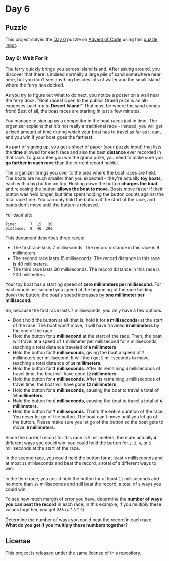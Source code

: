 # Day 6

## Puzzle

This project solves the [Day 6](https://adventofcode.com/2023/day/6) puzzle on
[Advent of Code](https://adventofcode.com/) using this [puzzle
input](https://adventofcode.com/2023/day/6/input).

### Day 6: Wait For It

The ferry quickly brings you across Island Island. After asking around, you
discover that there is indeed normally a large pile of sand somewhere near here,
but you don't see anything besides lots of water and the small island where the
ferry has docked.

As you try to figure out what to do next, you notice a poster on a wall near the
ferry dock. "Boat races! Open to the public! Grand prize is an all-expenses-paid
trip to **Desert Island**!" That must be where the sand comes from! Best of all,
the boat races are starting in just a few minutes.

You manage to sign up as a competitor in the boat races just in time. The
organizer explains that it's not really a traditional race - instead, you will
get a fixed amount of time during which your boat has to travel as far as it
can, and you win if your boat goes the farthest.

As part of signing up, you get a sheet of paper (your puzzle input) that lists
the **time** allowed for each race and also the best **distance** ever recorded
in that race. To guarantee you win the grand prize, you need to make sure you
**go farther in each race** than the current record holder.

The organizer brings you over to the area where the boat races are held. The
boats are much smaller than you expected - they're actually **toy boats**, each
with a big button on top. Holding down the button **charges the boat**, and
releasing the button **allows the boat to move**. Boats move faster if their
button was held longer, but time spent holding the button counts against the
total race time. You can only hold the button at the start of the race, and
boats don't move until the button is released.

For example:

    Time:      7  15   30
    Distance:  9  40  200

This document describes three races:

- The first race lasts 7 milliseconds. The record distance in this race is 9
  millimeters.
- The second race lasts 15 milliseconds. The record distance in this race is 40
  millimeters.
- The third race lasts 30 milliseconds. The record distance in this race is 200
  millimeters.

Your toy boat has a starting speed of **zero millimeters per millisecond**. For
each whole millisecond you spend at the beginning of the race holding down the
button, the boat's speed increases by **one millimeter per millisecond**.

So, because the first race lasts 7 milliseconds, you only have a few options:

- Don't hold the button at all (that is, hold it for **`0` milliseconds**) at
  the start of the race. The boat won't move; it will have traveled **`0`
  millimeters** by the end of the race.
- Hold the button for **`1` millisecond** at the start of the race. Then, the
  boat will travel at a speed of `1` millimeter per millisecond for `6`
  milliseconds, reaching a total distance traveled of **`6` millimeters**.
- Hold the button for **`2` milliseconds**, giving the boat a speed of `2`
  millimeters per millisecond. It will then get `5` milliseconds to move,
  reaching a total distance of **`10` millimeters**.
- Hold the button for **`3` milliseconds**. After its remaining `4` milliseconds
  of travel time, the boat will have gone **`12` millimeters**.
- Hold the button for **`4` milliseconds**. After its remaining `3` milliseconds
  of travel time, the boat will have gone **`12` millimeters**.
- Hold the button for **`5` milliseconds**, causing the boat to travel a total
  of **`10` millimeters**.
- Hold the button for **`6` milliseconds**, causing the boat to travel a total
  of **`6` millimeters**.
- Hold the button for **`7` milliseconds**. That's the entire duration of the
  race. You never let go of the button. The boat can't move until you let go of
  the button. Please make sure you let go of the button so the boat gets to
  move. **`0` millimeters**.

Since the current record for this race is `9` millimeters, there are actually
**`4`** different ways you could win: you could hold the button for `2`, `3`,
`4`, or `5` milliseconds at the start of the race.

In the second race, you could hold the button for at least `4` milliseconds and
at most `11` milliseconds and beat the record, a total of **`8`** different ways
to win.

In the third race, you could hold the button for at least `11` milliseconds and
no more than `19` milliseconds and still beat the record, a total of **`9`**
ways you could win.

To see how much margin of error you have, determine the **number of ways you can
beat the record** in each race; in this example, if you multiply these values
together, you get **`288`** (`4` \* `8` \* `9`).

Determine the number of ways you could beat the record in each race. **What do
you get if you multiply these numbers together?**

## License

This project is released under the same license of this repository.
